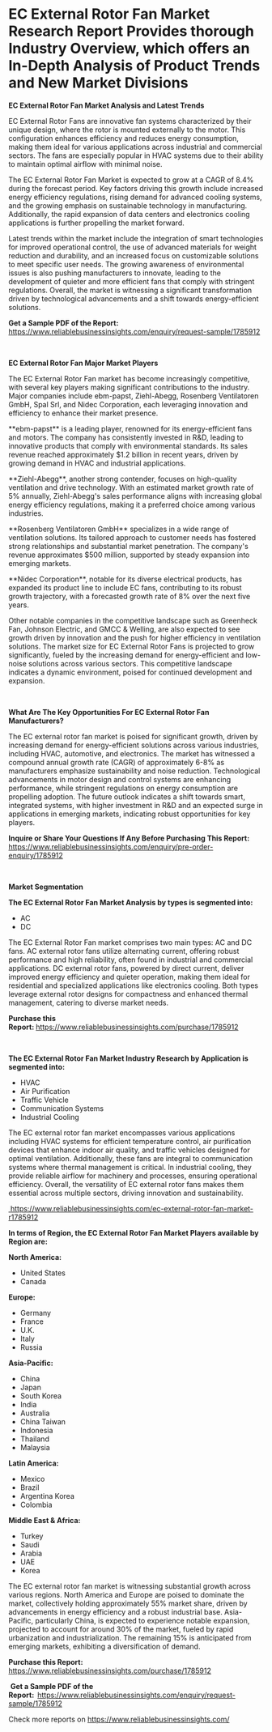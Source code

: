 <p><h1>EC External Rotor Fan Market Research Report Provides thorough Industry Overview, which offers an In-Depth Analysis of Product Trends and New Market Divisions</h1></p><p><strong>EC External Rotor Fan Market Analysis and Latest Trends</strong></p>
<p><p>EC External Rotor Fans are innovative fan systems characterized by their unique design, where the rotor is mounted externally to the motor. This configuration enhances efficiency and reduces energy consumption, making them ideal for various applications across industrial and commercial sectors. The fans are especially popular in HVAC systems due to their ability to maintain optimal airflow with minimal noise.</p><p>The EC External Rotor Fan Market is expected to grow at a CAGR of 8.4% during the forecast period. Key factors driving this growth include increased energy efficiency regulations, rising demand for advanced cooling systems, and the growing emphasis on sustainable technology in manufacturing. Additionally, the rapid expansion of data centers and electronics cooling applications is further propelling the market forward. </p><p>Latest trends within the market include the integration of smart technologies for improved operational control, the use of advanced materials for weight reduction and durability, and an increased focus on customizable solutions to meet specific user needs. The growing awareness of environmental issues is also pushing manufacturers to innovate, leading to the development of quieter and more efficient fans that comply with stringent regulations. Overall, the market is witnessing a significant transformation driven by technological advancements and a shift towards energy-efficient solutions.</p></p>
<p><strong>Get a Sample PDF of the Report:&nbsp;</strong> <a href="https://www.reliablebusinessinsights.com/enquiry/request-sample/1785912?utm_campaign=117&utm_medium=2&utm_source=Github&utm_content=ia&utm_term=27122024&utm_id=ec-external-rotor-fan">https://www.reliablebusinessinsights.com/enquiry/request-sample/1785912</a></p>
<p>&nbsp;</p>
<p><strong>EC External Rotor Fan Major Market Players</strong></p>
<p><p>The EC External Rotor Fan market has become increasingly competitive, with several key players making significant contributions to the industry. Major companies include ebm-papst, Ziehl-Abegg, Rosenberg Ventilatoren GmbH, Spal Srl, and Nidec Corporation, each leveraging innovation and efficiency to enhance their market presence.</p><p>**ebm-papst** is a leading player, renowned for its energy-efficient fans and motors. The company has consistently invested in R&D, leading to innovative products that comply with environmental standards. Its sales revenue reached approximately $1.2 billion in recent years, driven by growing demand in HVAC and industrial applications.</p><p>**Ziehl-Abegg**, another strong contender, focuses on high-quality ventilation and drive technology. With an estimated market growth rate of 5% annually, Ziehl-Abegg's sales performance aligns with increasing global energy efficiency regulations, making it a preferred choice among various industries.</p><p>**Rosenberg Ventilatoren GmbH** specializes in a wide range of ventilation solutions. Its tailored approach to customer needs has fostered strong relationships and substantial market penetration. The company's revenue approximates $500 million, supported by steady expansion into emerging markets.</p><p>**Nidec Corporation**, notable for its diverse electrical products, has expanded its product line to include EC fans, contributing to its robust growth trajectory, with a forecasted growth rate of 8% over the next five years.</p><p>Other notable companies in the competitive landscape such as Greenheck Fan, Johnson Electric, and GMCC & Welling, are also expected to see growth driven by innovation and the push for higher efficiency in ventilation solutions. The market size for EC External Rotor Fans is projected to grow significantly, fueled by the increasing demand for energy-efficient and low-noise solutions across various sectors. This competitive landscape indicates a dynamic environment, poised for continued development and expansion.</p></p>
<p>&nbsp;</p>
<p><strong>What Are The Key Opportunities For EC External Rotor Fan Manufacturers?</strong></p>
<p><p>The EC external rotor fan market is poised for significant growth, driven by increasing demand for energy-efficient solutions across various industries, including HVAC, automotive, and electronics. The market has witnessed a compound annual growth rate (CAGR) of approximately 6-8% as manufacturers emphasize sustainability and noise reduction. Technological advancements in motor design and control systems are enhancing performance, while stringent regulations on energy consumption are propelling adoption. The future outlook indicates a shift towards smart, integrated systems, with higher investment in R&D and an expected surge in applications in emerging markets, indicating robust opportunities for key players.</p></p>
<p><strong>Inquire or Share Your Questions If Any Before Purchasing This Report:</strong> <a href="https://www.reliablebusinessinsights.com/enquiry/pre-order-enquiry/1785912?utm_campaign=117&utm_medium=2&utm_source=Github&utm_content=ia&utm_term=27122024&utm_id=ec-external-rotor-fan">https://www.reliablebusinessinsights.com/enquiry/pre-order-enquiry/1785912</a></p>
<p>&nbsp;</p>
<p><strong>Market Segmentation</strong></p>
<p><strong>The EC External Rotor Fan Market Analysis by types is segmented into:</strong></p>
<p><ul><li>AC</li><li>DC</li></ul></p>
<p><p>The EC External Rotor Fan market comprises two main types: AC and DC fans. AC external rotor fans utilize alternating current, offering robust performance and high reliability, often found in industrial and commercial applications. DC external rotor fans, powered by direct current, deliver improved energy efficiency and quieter operation, making them ideal for residential and specialized applications like electronics cooling. Both types leverage external rotor designs for compactness and enhanced thermal management, catering to diverse market needs.</p></p>
<p><strong>Purchase this Report:&nbsp;</strong><a href="https://www.reliablebusinessinsights.com/purchase/1785912?utm_campaign=117&utm_medium=2&utm_source=Github&utm_content=ia&utm_term=27122024&utm_id=ec-external-rotor-fan">https://www.reliablebusinessinsights.com/purchase/1785912</a></p>
<p>&nbsp;</p>
<p><strong>The EC External Rotor Fan Market Industry Research by Application is segmented into:</strong></p>
<p><ul><li>HVAC</li><li>Air Purification</li><li>Traffic Vehicle</li><li>Communication Systems</li><li>Industrial Cooling</li></ul></p>
<p><p>The EC external rotor fan market encompasses various applications including HVAC systems for efficient temperature control, air purification devices that enhance indoor air quality, and traffic vehicles designed for optimal ventilation. Additionally, these fans are integral to communication systems where thermal management is critical. In industrial cooling, they provide reliable airflow for machinery and processes, ensuring operational efficiency. Overall, the versatility of EC external rotor fans makes them essential across multiple sectors, driving innovation and sustainability.</p></p>
<p><a href="https://www.reliablebusinessinsights.com/ec-external-rotor-fan-market-r1785912?utm_campaign=117&utm_medium=2&utm_source=Github&utm_content=ia&utm_term=27122024&utm_id=ec-external-rotor-fan">&nbsp;https://www.reliablebusinessinsights.com/ec-external-rotor-fan-market-r1785912</a></p>
<p><strong>In terms of Region, the EC External Rotor Fan Market Players available by Region are:</strong></p>
<p>
    <p> <strong> North America: </strong>
        <ul>
            <li>United States</li>
            <li>Canada</li>
        </ul>
        </p> 
    <p> <strong> Europe: </strong>
        <ul>
            <li>Germany</li>
            <li>France</li>
            <li>U.K.</li>
            <li>Italy</li>
            <li>Russia</li>
        </ul>
        </p> 
    <p> <strong> Asia-Pacific: </strong>
        <ul>
            <li>China</li>
            <li>Japan</li>
            <li>South Korea</li>
            <li>India</li>
            <li>Australia</li>
            <li>China Taiwan</li>
            <li>Indonesia</li>
            <li>Thailand</li>
            <li>Malaysia</li>
        </ul>
        </p> 
    <p> <strong> Latin America: </strong>
        <ul>
            <li>Mexico</li>
            <li>Brazil</li>
            <li>Argentina Korea</li>
            <li>Colombia</li>
        </ul>
        </p> 
    <p> <strong> Middle East & Africa: </strong>
        <ul>
            <li>Turkey</li>
            <li>Saudi</li>
            <li>Arabia</li>
            <li>UAE</li>
            <li>Korea</li>
        </ul>
    </p>
    </p>
<p><p>The EC external rotor fan market is witnessing substantial growth across various regions. North America and Europe are poised to dominate the market, collectively holding approximately 55% market share, driven by advancements in energy efficiency and a robust industrial base. Asia-Pacific, particularly China, is expected to experience notable expansion, projected to account for around 30% of the market, fueled by rapid urbanization and industrialization. The remaining 15% is anticipated from emerging markets, exhibiting a diversification of demand.</p></p>
<p><strong>Purchase this Report: </strong><a href="https://www.reliablebusinessinsights.com/purchase/1785912?utm_campaign=117&utm_medium=2&utm_source=Github&utm_content=ia&utm_term=27122024&utm_id=ec-external-rotor-fan">https://www.reliablebusinessinsights.com/purchase/1785912</a></p>
<p>&nbsp;<strong>Get a Sample PDF of the Report:&nbsp;&nbsp;</strong><a href="https://www.reliablebusinessinsights.com/enquiry/request-sample/1785912?utm_campaign=117&utm_medium=2&utm_source=Github&utm_content=ia&utm_term=27122024&utm_id=ec-external-rotor-fan">https://www.reliablebusinessinsights.com/enquiry/request-sample/1785912</a></p>
<p><strong></strong></p>
<p>Check more reports on <a href="https://www.reliablebusinessinsights.com/?utm_campaign=117&utm_medium=2&utm_source=Github&utm_content=ia&utm_term=27122024&utm_id=ec-external-rotor-fan">https://www.reliablebusinessinsights.com/</a></p>